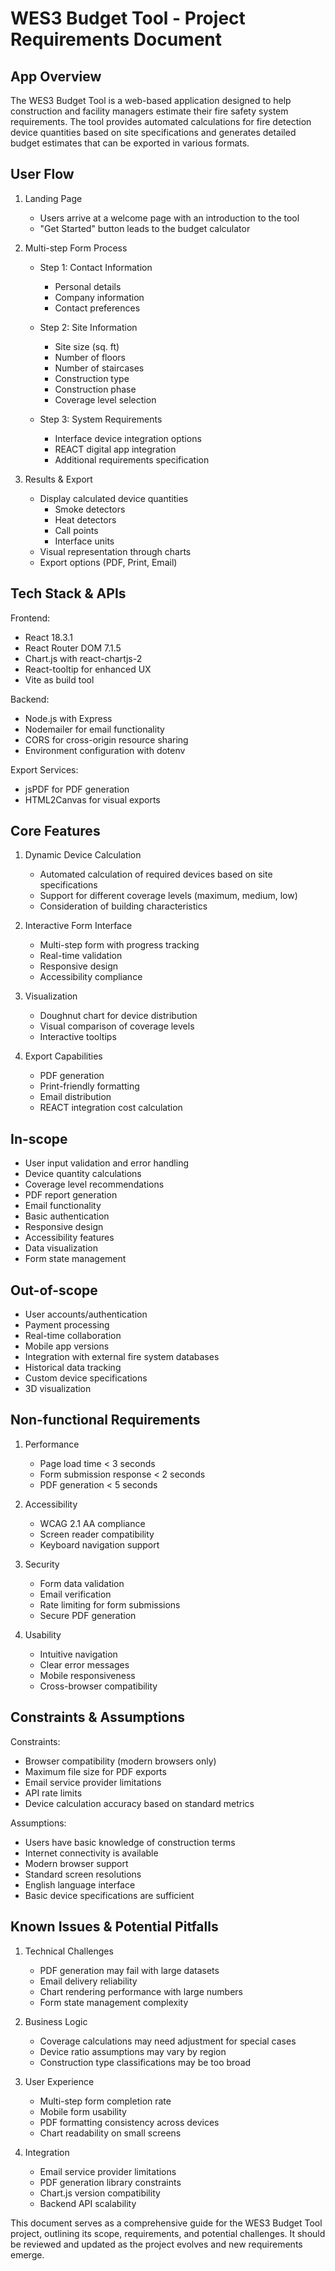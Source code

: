 # WES3 Budget Tool - Project Requirements Document

## App Overview
The WES3 Budget Tool is a web-based application designed to help construction and facility managers estimate their fire safety system requirements. The tool provides automated calculations for fire detection device quantities based on site specifications and generates detailed budget estimates that can be exported in various formats.

## User Flow
1. Landing Page
   - Users arrive at a welcome page with an introduction to the tool
   - "Get Started" button leads to the budget calculator

2. Multi-step Form Process
   - Step 1: Contact Information
     - Personal details
     - Company information
     - Contact preferences
   
   - Step 2: Site Information
     - Site size (sq. ft)
     - Number of floors
     - Number of staircases
     - Construction type
     - Construction phase
     - Coverage level selection
   
   - Step 3: System Requirements
     - Interface device integration options
     - REACT digital app integration
     - Additional requirements specification

3. Results & Export
   - Display calculated device quantities
     - Smoke detectors
     - Heat detectors
     - Call points
     - Interface units
   - Visual representation through charts
   - Export options (PDF, Print, Email)

## Tech Stack & APIs
Frontend:
- React 18.3.1
- React Router DOM 7.1.5
- Chart.js with react-chartjs-2
- React-tooltip for enhanced UX
- Vite as build tool

Backend:
- Node.js with Express
- Nodemailer for email functionality
- CORS for cross-origin resource sharing
- Environment configuration with dotenv

Export Services:
- jsPDF for PDF generation
- HTML2Canvas for visual exports

## Core Features
1. Dynamic Device Calculation
   - Automated calculation of required devices based on site specifications
   - Support for different coverage levels (maximum, medium, low)
   - Consideration of building characteristics

2. Interactive Form Interface
   - Multi-step form with progress tracking
   - Real-time validation
   - Responsive design
   - Accessibility compliance

3. Visualization
   - Doughnut chart for device distribution
   - Visual comparison of coverage levels
   - Interactive tooltips

4. Export Capabilities
   - PDF generation
   - Print-friendly formatting
   - Email distribution
   - REACT integration cost calculation

## In-scope
- User input validation and error handling
- Device quantity calculations
- Coverage level recommendations
- PDF report generation
- Email functionality
- Basic authentication
- Responsive design
- Accessibility features
- Data visualization
- Form state management

## Out-of-scope
- User accounts/authentication
- Payment processing
- Real-time collaboration
- Mobile app versions
- Integration with external fire system databases
- Historical data tracking
- Custom device specifications
- 3D visualization

## Non-functional Requirements
1. Performance
   - Page load time < 3 seconds
   - Form submission response < 2 seconds
   - PDF generation < 5 seconds

2. Accessibility
   - WCAG 2.1 AA compliance
   - Screen reader compatibility
   - Keyboard navigation support

3. Security
   - Form data validation
   - Email verification
   - Rate limiting for form submissions
   - Secure PDF generation

4. Usability
   - Intuitive navigation
   - Clear error messages
   - Mobile responsiveness
   - Cross-browser compatibility

## Constraints & Assumptions
Constraints:
- Browser compatibility (modern browsers only)
- Maximum file size for PDF exports
- Email service provider limitations
- API rate limits
- Device calculation accuracy based on standard metrics

Assumptions:
- Users have basic knowledge of construction terms
- Internet connectivity is available
- Modern browser support
- Standard screen resolutions
- English language interface
- Basic device specifications are sufficient

## Known Issues & Potential Pitfalls
1. Technical Challenges
   - PDF generation may fail with large datasets
   - Email delivery reliability
   - Chart rendering performance with large numbers
   - Form state management complexity

2. Business Logic
   - Coverage calculations may need adjustment for special cases
   - Device ratio assumptions may vary by region
   - Construction type classifications may be too broad

3. User Experience
   - Multi-step form completion rate
   - Mobile form usability
   - PDF formatting consistency across devices
   - Chart readability on small screens

4. Integration
   - Email service provider limitations
   - PDF generation library constraints
   - Chart.js version compatibility
   - Backend API scalability

This document serves as a comprehensive guide for the WES3 Budget Tool project, outlining its scope, requirements, and potential challenges. It should be reviewed and updated as the project evolves and new requirements emerge.
